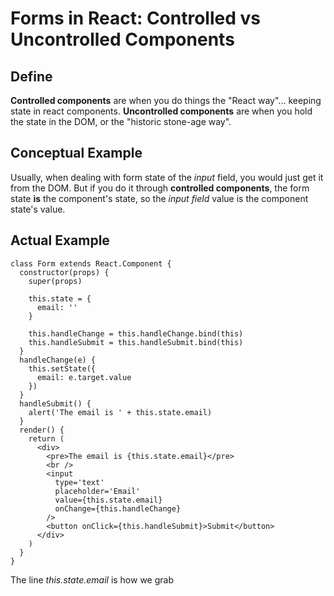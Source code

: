 # Forms in React: Controlled vs Uncontrolled Components

## Define

**Controlled components** are when you do things the "React way"... keeping state in react components. **Uncontrolled components** are when you hold the state in the DOM, or the "historic stone-age way".


## Conceptual Example

Usually, when dealing with form state of the *input* field, you would just get it from the DOM. But if you do it through **controlled components**, the form state **is** the component's state, so the *input field* value is the component state's value.


## Actual Example


```
class Form extends React.Component {
  constructor(props) {
    super(props)

    this.state = {
      email: ''
    }

    this.handleChange = this.handleChange.bind(this)
    this.handleSubmit = this.handleSubmit.bind(this)
  }
  handleChange(e) {
    this.setState({
      email: e.target.value
    })
  }
  handleSubmit() {
    alert('The email is ' + this.state.email)
  }
  render() {
    return (
      <div>
        <pre>The email is {this.state.email}</pre>
        <br />
        <input
          type='text'
          placeholder='Email'
          value={this.state.email}
          onChange={this.handleChange}
        />
        <button onClick={this.handleSubmit}>Submit</button>
      </div>
    )
  }
}
```

The line *this.state.email* is how we grab
